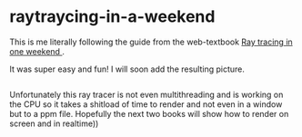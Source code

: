 # raytraycing-in-a-weekend

<p>This is me literally following the guide from the web-textbook <a href="https://raytracing.github.io/books/RayTracingInOneWeekend.html#thevec3class/colorutilityfunctions"> Ray tracing in one weekend </a>.</p>
  <p> It was super easy and fun! I will soon add the resulting picture.</p>
  <img scource="https://github.com/WhoLeb/raytraycing-in-a-weekend/blob/main/x64/Release/image.jpg">
  <p> Unfortunately this ray tracer is not even multithreading and is working on the CPU so it takes a shitload of time to render and not even in a window but to a ppm file. Hopefully the next two books will show how to render on screen and in realtime))</p>
